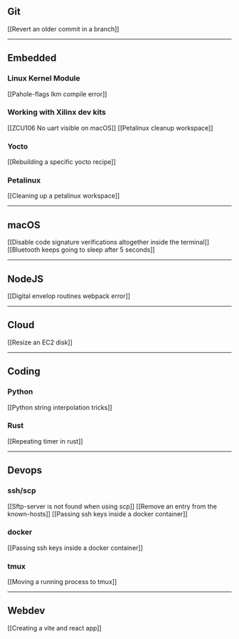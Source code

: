 ## Git
[[Revert an older commit in a branch]]

---
## Embedded

### Linux Kernel Module
[[Pahole-flags lkm compile error]]

### Working with Xilinx dev kits
[[ZCU106 No uart visible on macOS]]
[[Petalinux cleanup workspace]]

### Yocto
[[Rebuilding a specific yocto recipe]]

### Petalinux
[[Cleaning up a petalinux workspace]]

---
## macOS

[[Disable code signature verifications altogether inside the terminal]]
[[Bluetooth keeps going to sleep after 5 seconds]]

---
## NodeJS
[[Digital envelop routines webpack error]]

---
## Cloud
[[Resize an EC2 disk]]

---
## Coding

### Python
[[Python string interpolation tricks]]

### Rust
[[Repeating timer in rust]]

---
## Devops

### ssh/scp
[[Sftp-server is not found when using scp]]
[[Remove an entry from the known-hosts]]
[[Passing ssh keys inside a docker container]]

### docker
[[Passing ssh keys inside a docker container]]

### tmux
[[Moving a running process to tmux]]

---
## Webdev
[[Creating a vite and react app]]
